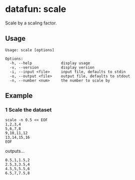 datafun: scale
=============

Scale by a scaling factor.



Usage
-----

    Usage: scale [options]

    Options:
      -h, --help             display usage
      -v, --version          display version
      -i, --input <file>     input file, defaults to stdin
      -o, --output <file>    output file, defaults to stdout
      -n, --number <num>     the number to scale by


Example
-------

### 1 Scale the dataset

    scale -n 0.5 << EOF
    1,2,3,4
    5,6,7,8
    9,10,11,12
    13,14,15,16
    EOF

outputs...

    0.5,1,1.5,2
    2.5,3,3.5,4
    4.5,5,5.5,6
    6.5,7,7.5,8





